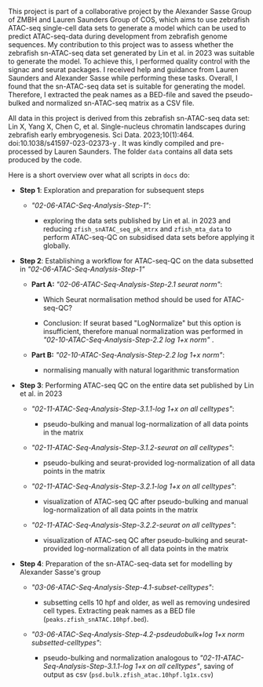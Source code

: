 This project is part of a collaborative project by the Alexander Sasse Group of ZMBH and Lauren Saunders Group of COS, which aims to use zebrafish ATAC-seq single-cell data sets to generate a model which can be used to predict ATAC-seq-data during development from zebrafish genome sequences.
My contribution to this project was to assess whether the zebrafish sn-ATAC-seq data set generated by Lin et al. in 2023 was suitable to generate the model. To achieve this, I performed quality control with the signac and seurat packages. I received help and guidance from Lauren Saunders and Alexander Sasse while performing these tasks.
Overall, I found that the sn-ATAC-seq data set is suitable for generating the model. Therefore, I extracted the peak names as a BED-file and saved the pseudo-bulked and normalized sn-ATAC-seq matrix as a CSV file.

All data in this project is derived from this zebrafish sn-ATAC-seq data set: Lin X, Yang X, Chen C, et al. Single-nucleus chromatin landscapes during zebrafish early embryogenesis. Sci Data. 2023;10(1):464. doi:10.1038/s41597-023-02373-y . It was kindly compiled and pre-processed by Lauren Saunders. The folder `data` contains all data sets produced by the code.

Here is a short overview over what all scripts in `docs` do:

* **Step 1**: Exploration and preparation for subsequent steps

  * *"02-06-ATAC-Seq-Analysis-Step-1"​*:

    * exploring the data sets published by Lin et al. in 2023 and reducing `zfish_snATAC_seq_pk_mtrx` and `zfish_mta_data` to perform ATAC-seq-QC on subsidised data sets before applying it globally.

* **Step 2**: Establishing a workflow for ATAC-seq-QC on the data subsetted in  *"02-06-ATAC-Seq-Analysis-Step-1"​*

  * **Part A:​** *"02-06-ATAC-Seq-Analysis-Step-2.1 seurat norm"​*:

    * Which Seurat normalisation method should be used for ATAC-seq-QC?

    * Conclusion: If seurat based "LogNormalize" but this option is insufficient, therefore manual normalization was performed in  *"02-10-ATAC-Seq-Analysis-Step-2.2 log 1+x norm"​* .

  * **Part B:​** *"02-10-ATAC-Seq-Analysis-Step-2.2 log 1+x norm"​*:

    * normalising manually with natural logarithmic transformation

* **Step 3**: Performing ATAC-seq QC on the entire data set published by Lin et al. in 2023

  * *"02-11-ATAC-Seq-Analysis-Step-3.1.1-log 1+x on all celltypes"​*:

    * pseudo-bulking and manual log-normalization of all data points in the matrix

  * *"02-11-ATAC-Seq-Analysis-Step-3.1.2-seurat on all celltypes"​*:

    * pseudo-bulking and seurat-provided log-normalization of all data points in the matrix

  * *"02-11-ATAC-Seq-Analysis-Step-3.2.1-log 1+x on all celltypes"​*:

    * visualization of ATAC-seq QC after pseudo-bulking and manual log-normalization of all data points in the matrix

  * *"02-11-ATAC-Seq-Analysis-Step-3.2.2-seurat on all celltypes"​*:

    * visualization of ATAC-seq QC after pseudo-bulking and seurat-provided log-normalization of all data points in the matrix

* **Step 4**: Preparation of the sn-ATAC-seq-data set for modelling by Alexander Sasse's group

  * *"03-06-ATAC-Seq-Analysis-Step-4.1-subset-celltypes"​*:

    * subsetting cells 10 hpf and older, as well as removing undesired cell types. Extracting peak names as a BED file (`peaks.zfish_snATAC.10hpf.bed`).

  * *"03-06-ATAC-Seq-Analysis-Step-4.2-psdeudobulk+log 1+x norm subsetted-celltypes"​*:

    * pseudo-bulking and normalization analogous to *"02-11-ATAC-Seq-Analysis-Step-3.1.1-log 1+x on all celltypes"​*, saving of output as csv (`psd.bulk.zfish_atac.10hpf.lg1x.csv`)

